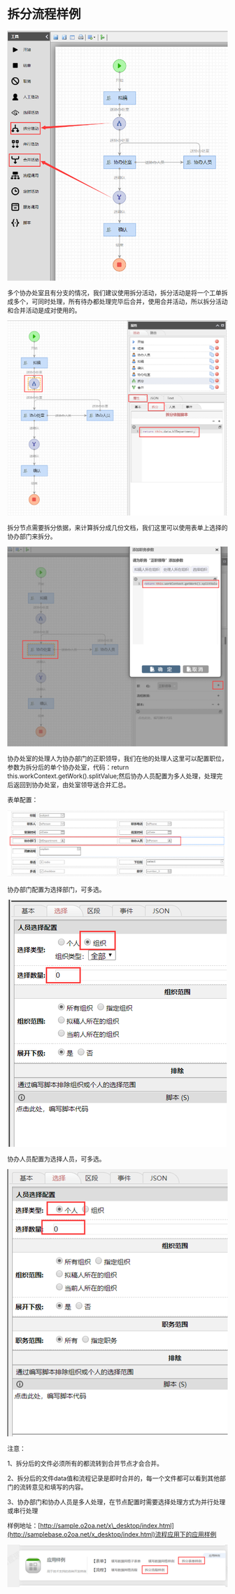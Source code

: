 # 拆分流程样例

![&#x62C6;&#x5206;&#x6D41;&#x7A0B;&#x56FE;](../.gitbook/assets/image%20%2859%29.png)

多个协办处室且有分支的情况，我们建议使用拆分活动，拆分活动是将一个工单拆成多个，可同时处理，所有待办都处理完毕后合并，使用合并活动，所以拆分活动和合并活动是成对使用的。

![&#x62C6;&#x5206;&#x4F9D;&#x636E;](../.gitbook/assets/image%20%2826%29.png)

拆分节点需要拆分依据，来计算拆分成几份文档，我们这里可以使用表单上选择的协办部门来拆分。

![&#x534F;&#x529E;&#x5904;&#x5BA4;&#x7684;&#x5904;&#x7406;&#x4EBA;](../.gitbook/assets/image%20%28140%29.png)

协办处室的处理人为协办部门的正职领导，我们在他的处理人这里可以配置职位，参数为拆分后的单个协办处室，代码：return this.workContext.getWork\(\).splitValue;然后协办人员配置为多人处理，处理完后返回到协办处室，由处室领导送合并汇总。

表单配置：

![&#x8868;&#x5355;&#x914D;&#x7F6E;](../.gitbook/assets/image%20%28169%29.png)

协办部门配置为选择部门，可多选。

![&#x534F;&#x529E;&#x90E8;&#x95E8;](../.gitbook/assets/image%20%2891%29.png)

协办人员配置为选择人员，可多选。

![&#x534F;&#x529E;&#x4EBA;&#x5458;](../.gitbook/assets/image%20%2872%29.png)

注意：

1、拆分后的文件必须所有的都流转到合并节点才会合并。

2、拆分后的文件data值和流程记录是即时合并的，每一个文件都可以看到其他部门的流转意见和填写的内容。

3、协办部门和协办人员是多人处理，在节点配置时需要选择处理方式为并行处理或串行处理

样例地址：[http://sample.o2oa.net/x\_desktop/index.html](http://samplebase.o2oa.net/x_desktop/index.html)流程应用下的应用样例

![](../.gitbook/assets/image%20%281%29.png)



